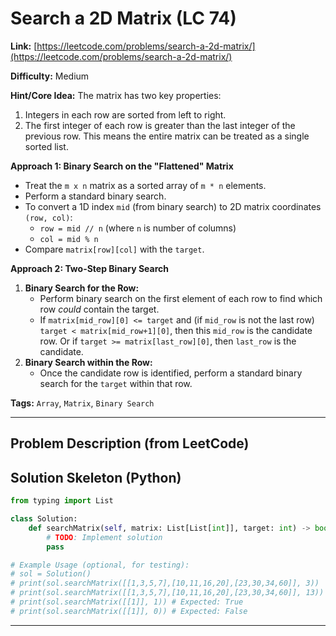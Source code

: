 # Search a 2D Matrix (LC 74)

**Link:** [https://leetcode.com/problems/search-a-2d-matrix/](https://leetcode.com/problems/search-a-2d-matrix/)

**Difficulty:** Medium

**Hint/Core Idea:**
The matrix has two key properties:
1.  Integers in each row are sorted from left to right.
2.  The first integer of each row is greater than the last integer of the previous row.
This means the entire matrix can be treated as a single sorted list.

**Approach 1: Binary Search on the "Flattened" Matrix**
- Treat the `m x n` matrix as a sorted array of `m * n` elements.
- Perform a standard binary search.
- To convert a 1D index `mid` (from binary search) to 2D matrix coordinates `(row, col)`:
    - `row = mid // n` (where `n` is number of columns)
    - `col = mid % n`
- Compare `matrix[row][col]` with the `target`.

**Approach 2: Two-Step Binary Search**
1.  **Binary Search for the Row:**
    - Perform binary search on the first element of each row to find which row *could* contain the target.
    - If `matrix[mid_row][0] <= target` and (if `mid_row` is not the last row) `target < matrix[mid_row+1][0]`, then this `mid_row` is the candidate row. Or if `target >= matrix[last_row][0]`, then `last_row` is the candidate.
2.  **Binary Search within the Row:**
    - Once the candidate row is identified, perform a standard binary search for the `target` within that row.

**Tags:** `Array`, `Matrix`, `Binary Search`

---
## Problem Description (from LeetCode)

<!-- Placeholder for the full problem description from LeetCode.
     Copy the problem description here from the LeetCode page for easy reference.
     Example: You are given an m x n integer matrix with the following two properties: Each row is sorted in non-decreasing order. The first integer of each row is greater than the last integer of the previous row. Given an integer target, return true if target is in matrix or false otherwise. You must write a solution in O(log(m * n)) time complexity.
-->


## Solution Skeleton (Python)

```python
from typing import List

class Solution:
    def searchMatrix(self, matrix: List[List[int]], target: int) -> bool:
        # TODO: Implement solution
        pass

# Example Usage (optional, for testing):
# sol = Solution()
# print(sol.searchMatrix([[1,3,5,7],[10,11,16,20],[23,30,34,60]], 3))  # Expected: True
# print(sol.searchMatrix([[1,3,5,7],[10,11,16,20],[23,30,34,60]], 13)) # Expected: False
# print(sol.searchMatrix([[1]], 1)) # Expected: True
# print(sol.searchMatrix([[1]], 0)) # Expected: False
```
---
